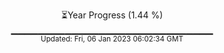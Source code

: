<p align="center">
⏳Year Progress (1.44 %) <br>
▁▁▁▁▁▁▁▁▁▁▁▁▁▁▁▁▁▁▁▁▁▁▁▁▁▁▁▁▁▁ <br>
<sub>Updated: Fri, 06 Jan 2023 06:02:34 GMT</sub>
</p>

